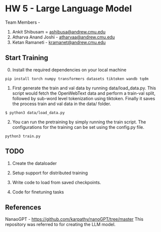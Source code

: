 # HW 5 - Large Language Model

Team Members -
1) Ankit Shibusam = ashibusa@andrew.cmu.edu
2) Atharva Anand Joshi - atharvaa@andrew.cmu.edu
3) Ketan Ramaneti - kramanet@andrew.cmu.edu

## Start Training
0) Install the required dependencies on your local machine
```
pip install torch numpy transformers datasets tiktoken wandb tqdm
```

1) First generate the train and val data by running data/load_data.py. This script would fetch the OpenWebText data and perform a train-val split, followed by sub-word level tokenization using tiktoken. Finally it saves the process train and val data in the data/ folder.

```
$ python3 data/load_data.py
```

2) You can run the pretraining by simply running the train script. The configurations for the training can be set using the config.py file.

```
python3 train.py
```
## TODO
1) Create the dataloader

2) Setup support for distributed training

3) Write code to load from saved checkpoints.

4) Code for finetuning tasks

## References
NanaoGPT - https://github.com/karpathy/nanoGPT/tree/master 
This repository was referred to for creating the LLM model.